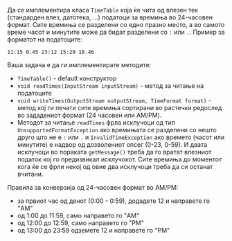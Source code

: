 Да се имплементира класа `TimeTable` која ќе чита од влезен тек (стандарден влез, датотека, ...) податоци за времиња во 24-часовен формат. Сите времиња се разделени со едно празно место, а во самото време часот и минутите може да бидат разделени со `:` или `.`. Пример за форматот на податоците:

`11:15 0.45 23:12 15:29 18.46`

Ваша задача е да ги имплементирате методите:

- `TimeTable()` - default конструктор
- `void readTimes(InputStream inputStream)` - метод за читање на податоците
- `void writeTimes(OutputStream outputStream, TimeFormat format)` - метод кој ги печати сите времиња сортирани во растечки редослед во зададениот формат (24 часовен или AM/PM).
- Методот за читање `readTimes` фрла исклучоци од тип `UnsupportedFormatException` ако времињата се разделени со нешто друго што не е `:` или `.` и `InvalidTimeException` ако времето (часот или минутите) е надвор од дозволениот опсег (0-23, 0-59). И двата исклучоци во пораката `getMessage()` треба да го вратат влезниот податок кој го предизвикал исклучокот. Сите времиња до моментот кога ќе се фрли некој од овие два исклучоци треба да си останат вчитани.

Правила за конверзија од 24-часовен формат во AM/PM:

 - за првиот час од денот (0:00 - 0:59), додадете 12 и направете го "AM"
 - од 1:00 до 11:59, само направето го "AM"
 - од 12:00 до 12:59, само направето го "PM"
 - од 13:00 до 23:59 одземете 12 и направете го "PM" 